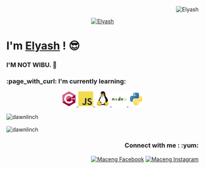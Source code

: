 <p align="right"> <img src="https://komarev.com/ghpvc/?username=Paquito1923&label=Profile%20views&color=443c42&style=plastic" alt="Elyash" /> </p>
<p align="center"> <a href="https://github.com/ryo-ma/github-profile-trophy"><img src="https://github-profile-trophy.vercel.app/?username=Paquito1923" alt="Elyash" /></a> </p>

# I'm [Elyash](https://github.com/Paquito1923) ! :sunglasses:
### I'M NOT WIBU. :ghost:


<h3 align="left">:page_with_curl: I'm currently learning:</h3>
<p align="center"> <a href="https://www.w3schools.com/cpp/" target="_blank"> <img src="https://raw.githubusercontent.com/devicons/devicon/master/icons/cplusplus/cplusplus-original.svg" alt="cplusplus" width="40" height="40"/> </a> <a href="https://developer.mozilla.org/en-US/docs/Web/JavaScript" target="_blank"> <img src="https://raw.githubusercontent.com/devicons/devicon/master/icons/javascript/javascript-original.svg" alt="javascript" width="40" height="40"/> </a> <a href="https://www.linux.org/" target="_blank"> <img src="https://raw.githubusercontent.com/devicons/devicon/master/icons/linux/linux-original.svg" alt="linux" width="40" height="40"/> </a> <a href="https://nodejs.org" target="_blank"> <img src="https://raw.githubusercontent.com/devicons/devicon/master/icons/nodejs/nodejs-original-wordmark.svg" alt="nodejs" width="40" height="40"/> </a> <a href="https://www.python.org" target="_blank"> <img src="https://raw.githubusercontent.com/devicons/devicon/master/icons/python/python-original.svg" alt="python" width="40" height="40"/> </a> </p>

<p><img align="center" src="https://github-readme-streak-stats.herokuapp.com/?user=dawnlinch&theme=default" alt="dawnlinch" /></p>
<p><img align="center" src="https://bad-apple-github-readme.vercel.app/api?show_bg=1&username=dawnlinch" alt="dawnlinch" /></p>
</details>

<h3 align="right">Connect with me : :yum:</h3>
<p align="right">
<a href="https://fb.com/elyas-hafiddina" target="_blank"><img align="center" src="https://simpleicons.org/icons/facebook.svg" alt="Maceng Facebook" height="30" width="40" /></a>
<a href="https://instagram.com/elyas_tzy" target="_blank"><img align="center" src="https://simpleicons.org/icons/instagram.svg" alt="Maceng Instagram" height="30" width="40" /></a>
</p>
